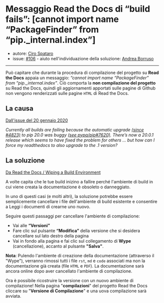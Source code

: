 # Messaggio Read the Docs di “build fails”: [cannot import name “PackageFinder” from “pip._internal.index”]

* autore: [Ciro Spataro](https://twitter.com/cirospat)
* issue: [#106](https://github.com/opendatasicilia/tansignari/issues/106#issuecomment-577152591) - aiuto nell'individuazione della  soluzione: [Andrea Borruso](https://twitter.com/aborruso?lang=it)

---

Può capitare che durante la procedura di compilazione del progetto su **Read the Docs** appaia un messaggio: *“cannot import name “PackageFinder” from “pip._internal.index”*. Ciò comporta la **non compilazione del progetto** su Read the Docs, quindi gli aggiornamenti apportati sulle pagine di Github non vengono renderizzati sulle pagine `HTML` di Read the Docs.


## La causa
[Dall'issue del 20 gennaio 2020](https://github.com/readthedocs/readthedocs.org/issues/6554)

*Currently all builds are failing because the automatic upgrade [(since #4823)](https://github.com/readthedocs/readthedocs.org/issues/4823) to pip 20.0 was buggy [(see pypa/pip#7620)](https://github.com/pypa/pip/issues/7620). There’s now a 20.0.1 release which seems to have fixed the problem for others … but how can I force my readthedocs to also upgrade to the .1 version?*



## La soluzione 
[Da Read the Docs / Wiping a Build Environment](https://docs.readthedocs.io/en/stable/guides/wipe-environment.html)

A volte capita che le tue build inizino a fallire perché l'ambiente di build in cui viene creata la documentazione è obsoleto o danneggiato.

In uno di questi casi (e molti altri), la soluzione potrebbe essere semplicemente cancellare i file dell'ambiente di build esistente e consentire a Leggi i documenti di crearne uno nuovo.

Seguire questi passaggi per cancellare l'ambiente di compilazione: 
- Vai alle **“Versioni”** 
- Fare clic sul pulsante **“Modifica”** della versione che si desidera cancellare sul lato destro della pagina 
- Vai in fondo alla pagina e fai clic sul collegamento di **Wype** (cancellazione), accanto al pulsante **"Salva"**.

**Nota**: Pulendo l'ambiente di creazione della documentazione (attraverso il "Wype"), verranno rimossi tutti i file ``rst``, ``md`` e ``code`` associati ma non la documentazione già creata (file ``HTML`` e ``PDF``). La documentazione sarà ancora online dopo aver cancellato l'ambiente di compilazione.

Ora è possibile ricostruire la versione con un nuovo ambiente di compilazione! Nella pagina "**compilazioni**" del progetto Read the Docs cliccare su "**Versione di Compilazione**" e una uova compilazione sarà avviata.
